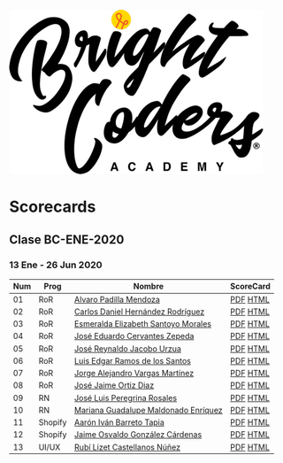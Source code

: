 ![Brightcoders logo](img/logo-bc.png)
# Scorecards

## Clase BC-ENE-2020
### 13 Ene - 26 Jun 2020

Num | Prog | Nombre | ScoreCard  
--- | --- | --- | --- 
01 | RoR	| [Alvaro Padilla Mendoza]() | [PDF]() [HTML]() 
02 | RoR	| [Carlos Daniel Hernández Rodríguez]() | [PDF]() [HTML]()
03 | RoR	| [Esmeralda Elizabeth Santoyo Morales]() | [PDF]() [HTML]()
04 | RoR	| [José Eduardo Cervantes Zepeda]() | [PDF](class/bc-ene-20/eduardo-cervantes/eduardo-cervantes.pdf) [HTML](https://htmlpreview.github.io/class/bc-ene-20/eduardo-cervantes/eduardo-cervantes.html)
05 | RoR	| [José Reynaldo Jacobo Urzua]() | [PDF]() [HTML]()
06 | RoR	| [Luis Edgar Ramos de los Santos]() | [PDF]() [HTML]()
07 | RoR	| [Jorge Alejandro Vargas Martínez]() | [PDF]() [HTML]()
08 | RoR	| [José Jaime Ortiz Diaz]() | [PDF]() [HTML]()
09 | RN	| [José Luis Peregrina Rosales]() | [PDF]() [HTML]()
10 | RN	| [Mariana Guadalupe Maldonado Enríquez]() | [PDF]() [HTML]()
11 | Shopify	| [Aarón Iván Barreto Tapia]() | [PDF]() [HTML]()
12 | Shopify	| [Jaime Osvaldo González Cárdenas]() | [PDF]() [HTML]()
13 | UI/UX	| [Rubí Lizet Castellanos Núñez]() | [PDF]() [HTML]()

